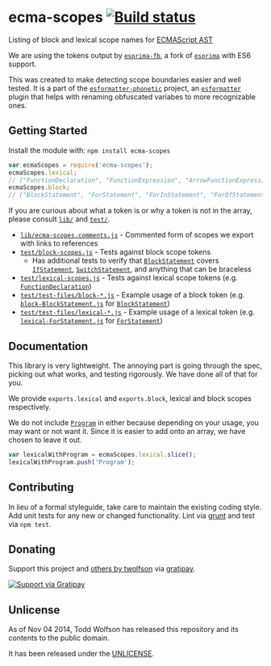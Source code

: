 # ecma-scopes [![Build status](https://travis-ci.org/twolfson/ecma-scopes.png?branch=master)](https://travis-ci.org/twolfson/ecma-scopes)

Listing of block and lexical scope names for [ECMAScript AST][]

We are using the tokens output by [`esprima-fb`][], a fork of [`esprima`][] with ES6 support.

This was created to make detecting scope boundaries easier and well tested. It is a part of the [`esformatter-phonetic`][] project, an [`esformatter`][] plugin that helps with renaming obfuscated variabes to more recognizable ones.

[ECMAScript AST]: https://developer.mozilla.org/en-US/docs/Mozilla/Projects/SpiderMonkey/Parser_API
[`esprima-fb`]: https://github.com/facebook/esprima
[`esprima`]: http://esprima.org/
[`esformatter-phonetic`]: https://travis-ci.org/twolfson/esformatter-phonetic
[`esformatter`]: https://github.com/millermedeiros/esformatter

## Getting Started
Install the module with: `npm install ecma-scopes`

```js
var ecmaScopes = require('ecma-scopes');
ecmaScopes.lexical;
// ["FunctionDeclaration", "FunctionExpression", "ArrowFunctionExpression"]
ecmaScopes.block;
// ["BlockStatement", "ForStatement", "ForInStatement", "ForOfStatement", "ComprehensionBlock"]
```

If you are curious about what a token is or why a token is not in the array, please consult [`lib/`][] and [`test/`][].

- [`lib/ecma-scopes.comments.js`][] - Commented form of scopes we export with links to references
- [`test/block-scopes.js`][] - Tests against block scope tokens
    - Has additional tests to verify that [`BlockStatement`][Statements] covers [`IfStatement`][Statements], [`SwitchStatement`][Statements], and anything that can be braceless
- [`test/lexical-scopes.js`][] - Tests against lexical scope tokens (e.g. [`FunctionDeclaration`][Functions])
- [`test/test-files/block-*.js`][] - Example usage of a block token (e.g. [`block-BlockStatement.js`][] for [`BlockStatement`][Statements])
- [`test/test-files/lexical-*.js`][] - Example usage of a lexical token (e.g. [`lexical-ForStatement.js`][] for [`ForStatement`][Statements])

[`lib/`]: lib/
[`test/`]: test/
[`lib/ecma-scopes.comments.js`]: lib/ecma-scopes.comments.js
[`test/block-scopes.js`]: test/block-scopes.js
[`test/lexical-scopes.js`]: test/lexical-scopes.js
[`test/test-files/block-*.js`]: test/test-files/
[`block-BlockStatement.js`]: test/test-files/block-BlockStatement.js
[`test/test-files/lexical-*.js`]: test/test-files/
[`lexical-ForStatement.js`]: test/test-files/lexical-ForStatement.js
[Functions]: https://developer.mozilla.org/en-US/docs/Mozilla/Projects/SpiderMonkey/Parser_API#Functions
[Statements]: https://developer.mozilla.org/en-US/docs/Mozilla/Projects/SpiderMonkey/Parser_API#Statements

## Documentation
This library is very lightweight. The annoying part is going through the spec, picking out what works, and testing rigorously. We have done all of that for you.

We provide `exports.lexical` and `exports.block`, lexical and block scopes respectively.

We do not include [`Program`][] in either because depending on your usage, you may want or not want it. Since it is easier to add onto an array, we have chosen to leave it out.

```js
var lexicalWithProgram = ecmaScopes.lexical.slice();
lexicalWithProgram.push('Program');
```

[`Program`]: https://developer.mozilla.org/en-US/docs/Mozilla/Projects/SpiderMonkey/Parser_API#Programs

## Contributing
In lieu of a formal styleguide, take care to maintain the existing coding style. Add unit tests for any new or changed functionality. Lint via [grunt](https://github.com/gruntjs/grunt) and test via `npm test`.

## Donating
Support this project and [others by twolfson][gratipay] via [gratipay][].

[![Support via Gratipay][gratipay-badge]][gratipay]

[gratipay-badge]: https://cdn.rawgit.com/gratipay/gratipay-badge/2.x.x/dist/gratipay.png
[gratipay]: https://www.gratipay.com/twolfson/

## Unlicense
As of Nov 04 2014, Todd Wolfson has released this repository and its contents to the public domain.

It has been released under the [UNLICENSE][].

[UNLICENSE]: UNLICENSE
